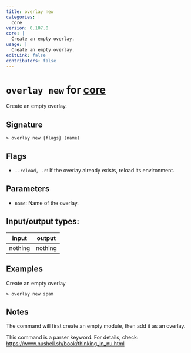 ```yaml
---
title: overlay new
categories: |
  core
version: 0.107.0
core: |
  Create an empty overlay.
usage: |
  Create an empty overlay.
editLink: false
contributors: false
---
```

<!-- This file is automatically generated. Please edit the command in https://github.com/nushell/nushell instead. -->

# `overlay new` for [core](/commands/categories/core.md)

<div class='command-title'>Create an empty overlay.</div>

## Signature

```> overlay new {flags} (name)```

## Flags

 -  `--reload, -r`: If the overlay already exists, reload its environment.

## Parameters

 -  `name`: Name of the overlay.


## Input/output types:

| input   | output  |
| ------- | ------- |
| nothing | nothing |
## Examples

Create an empty overlay
```nu
> overlay new spam

```

## Notes
The command will first create an empty module, then add it as an overlay.

This command is a parser keyword. For details, check:
  https://www.nushell.sh/book/thinking_in_nu.html